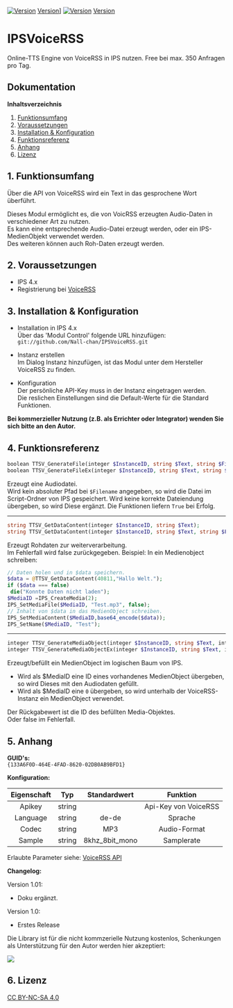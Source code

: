 [![Version](https://img.shields.io/badge/Symcon-PHPModul-red.svg)](https://www.symcon.de/service/dokumentation/entwicklerbereich/sdk-tools/sdk-php/)
[Version](https://img.shields.io/badge/Modul%20Version-2.02-blue.svg)]
[![Version](https://img.shields.io/badge/License-CC%20BY--NC--SA%204.0-green.svg)](https://creativecommons.org/licenses/by-nc-sa/4.0/)
[Version](https://img.shields.io/badge/Symcon%20Version-4.0%20%3E-green.svg)

# IPSVoiceRSS

Online-TTS Engine von VoiceRSS in IPS nutzen.
Free bei max. 350 Anfragen pro Tag.

## Dokumentation

**Inhaltsverzeichnis**

1. [Funktionsumfang](#1-funktionsumfang) 
2. [Voraussetzungen](#2-voraussetzungen)
3. [Installation & Konfiguration](#3-installation--konfiguration)
4. [Funktionsreferenz](#4-funktionsreferenz) 
5. [Anhang](#5-anhang)
6. [Lizenz](#6-lizenz)

## 1. Funktionsumfang

 Über die API von VoiceRSS wird ein Text in das gesprochene Wort überführt.  

 Dieses Modul ermöglicht es, die von VoicRSS erzeugten Audio-Daten in verschiedener Art zu nutzen.  
 Es kann eine entsprechende Audio-Datei erzeugt werden, oder ein IPS-MedienObjekt verwendet werden.  
 Des weiteren können auch Roh-Daten erzeugt werden.  

## 2. Voraussetzungen

 - IPS 4.x  
 - Registrierung bei [VoiceRSS](http://www.voicerss.org/)  
 
## 3. Installation & Konfiguration

   - Installation in IPS 4.x  
        Über das 'Modul Control' folgende URL hinzufügen:  
        `git://github.com/Nall-chan/IPSVoiceRSS.git`  

   - Instanz erstellen  
        Im Dialog Instanz hinzufügen, ist das Modul unter dem Hersteller VoiceRSS zu finden.  

   - Konfiguration  
        Der persönliche API-Key muss in der Instanz eingetragen werden.  
        Die reslichen Einstellungen sind die Default-Werte für die Standard Funktionen.  

   **Bei kommerzieller Nutzung (z.B. als Errichter oder Integrator) wenden Sie sich bitte an den Autor.**  

## 4. Funktionsreferenz

```php
boolean TTSV_GenerateFile(integer $InstanceID, string $Text, string $Filename);
boolean TTSV_GenerateFileEx(integer $InstanceID, string $Text, string $Filename, string $Format, string $Codec, string $Language)
```
 Erzeugt eine Audiodatei.  
 Wird kein absoluter Pfad bei `$Filename` angegeben, so wird die Datei im Script-Ordner von IPS gespeichert.
 Wird keine korrekte Dateiendung übergeben, so wird Diese ergänzt.
 Die Funktionen liefern `True` bei Erfolg.  

---  

```php
string TTSV_GetDataContent(integer $InstanceID, string $Text);
string TTSV_GetDataContent(integer $InstanceID, string $Text, string $Format, string $Codec, string $Language)
```
 Erzeugt Rohdaten zur weiterverarbeitung.  
 Im Fehlerfall wird false zurückgegeben.
 Beispiel:
  In ein Medienobject schreiben:

   ```php
// Daten holen und in $data speichern.
$data = @TTSV_GetDataContent(40811,"Hallo Welt.");
if ($data === false)
    die("Konnte Daten nicht laden");
$MediaID =IPS_CreateMedia(2);
IPS_SetMediaFile($MediaID, "Test.mp3", false);
// Inhalt von $data in das MedienObject schreiben.
IPS_SetMediaContent($MediaID,base64_encode($data));
IPS_SetName($MediaID, "Test");
```  

---  

```php
integer TTSV_GenerateMediaObject(integer $InstanceID, string $Text, integer $MediaID);
integer TTSV_GenerateMediaObjectEx(integer $InstanceID, string $Text, integer $MediaID, string $Format, string $Codec, string $Language)
```
Erzeugt/befüllt ein MedienObject im logischen Baum von IPS.  
- Wird als $MediaID eine ID eines vorhandenes MedienObject übergeben, so wird Dieses mit den Audiodaten gefüllt.
- Wird als $MediaID eine `0` übergeben, so wird unterhalb der VoiceRSS-Instanz ein MedienObject verwendet.

Der Rückgabewert ist die ID des befüllten Media-Objektes.  
Oder false im Fehlerfall.  

## 5. Anhang

**GUID's:**  
 `{133A6F0D-464E-4FAD-8620-02DB0AB9BFD1}`

**Konfiguration:**

| Eigenschaft | Typ    | Standardwert   | Funktion                           |
| :---------: | :----: | :------------: | :------------------: |
| Apikey      | string |                | Api-Key von VoiceRSS |
| Language    | string | de-de          | Sprache              |
| Codec       | string | MP3            | Audio-Format         |
| Sample      | string | 8khz_8bit_mono | Samplerate           |

Erlaubte Parameter siehe:
[VoiceRSS API](http://www.voicerss.org/api/documentation.aspx)


**Changelog:**  

 Version 1.01:  
  - Doku ergänzt.

 Version 1.0:  
  - Erstes Release  

Die Library ist für die nicht kommzerielle Nutzung kostenlos, Schenkungen als Unterstützung für den Autor werden hier akzeptiert:  

<a href="https://www.paypal.com/cgi-bin/webscr?cmd=_s-xclick&hosted_button_id=G2SLW2MEMQZH2" target="_blank"><img src="https://www.paypalobjects.com/de_DE/DE/i/btn/btn_donate_LG.gif" border="0" /></a>

## 6. Lizenz

  [CC BY-NC-SA 4.0](https://creativecommons.org/licenses/by-nc-sa/4.0/)  
